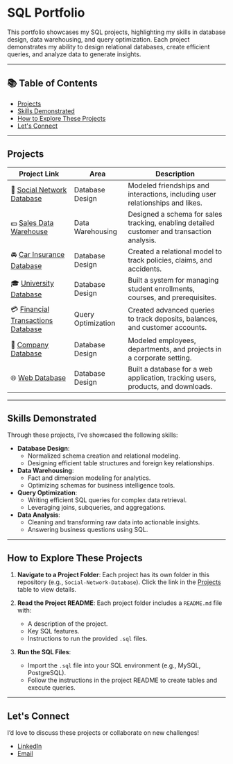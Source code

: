 # **SQL Portfolio**

This portfolio showcases my SQL projects, highlighting my skills in database design, data warehousing, and query optimization. Each project demonstrates my ability to design relational databases, create efficient queries, and analyze data to generate insights.

---

## 📚 **Table of Contents**

- [Projects](#projects)
- [Skills Demonstrated](#skills-demonstrated)
- [How to Explore These Projects](#how-to-explore-these-projects)
- [Let's Connect](#lets-connect)

---

## **Projects**

| Project Link | Area | Description |    
|---|---|---|
| 🤝 [Social Network Database](./Social-Network-Database/README.md) | Database Design | Modeled friendships and interactions, including user relationships and likes. | 
| 💵 [Sales Data Warehouse](./Sales-Data-Warehouse/README.md) | Data Warehousing | Designed a schema for sales tracking, enabling detailed customer and transaction analysis. | 
| 🚘 [Car Insurance Database](./Car-Insurance-Database/README.md) | Database Design | Created a relational model to track policies, claims, and accidents. |
| 🎓 [University Database](./University-Database/README.md) | Database Design | Built a system for managing student enrollments, courses, and prerequisites. |
| 💳 [Financial Transactions Database](./Financial-Transactions/README.md) | Query Optimization | Created advanced queries to track deposits, balances, and customer accounts. |
| 🏢 [Company Database](./Company-Database/README.md) | Database Design | Modeled employees, departments, and projects in a corporate setting. |
| 🌐 [Web Database](./Web-Database/README.md) | Database Design | Built a database for a web application, tracking users, products, and downloads. |

---

## **Skills Demonstrated**

Through these projects, I’ve showcased the following skills:
- **Database Design**:
  - Normalized schema creation and relational modeling.
  - Designing efficient table structures and foreign key relationships.
- **Data Warehousing**:
  - Fact and dimension modeling for analytics.
  - Optimizing schemas for business intelligence tools.
- **Query Optimization**:
  - Writing efficient SQL queries for complex data retrieval.
  - Leveraging joins, subqueries, and aggregations.
- **Data Analysis**:
  - Cleaning and transforming raw data into actionable insights.
  - Answering business questions using SQL.

---

## **How to Explore These Projects**

1. **Navigate to a Project Folder**:
   Each project has its own folder in this repository (e.g., `Social-Network-Database`). Click the link in the [Projects](#projects) table to view details.

2. **Read the Project README**:
   Each project folder includes a `README.md` file with:
   - A description of the project.
   - Key SQL features.
   - Instructions to run the provided `.sql` files.

3. **Run the SQL Files**:
   - Import the `.sql` file into your SQL environment (e.g., MySQL, PostgreSQL).
   - Follow the instructions in the project README to create tables and execute queries.

---

## **Let's Connect**

I’d love to discuss these projects or collaborate on new challenges!

- [LinkedIn](https://linkedin.com/jsmith393)
- [Email](mailto:jonathanksmithjw@gmail.com)
